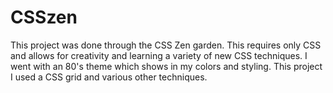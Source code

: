 # CSSzen

This project was done through the CSS Zen garden. This requires only CSS and allows for creativity and learning a variety of new CSS techniques. I went with an 80's theme which shows in my colors and styling. This project I used a CSS grid and various other techniques.  
